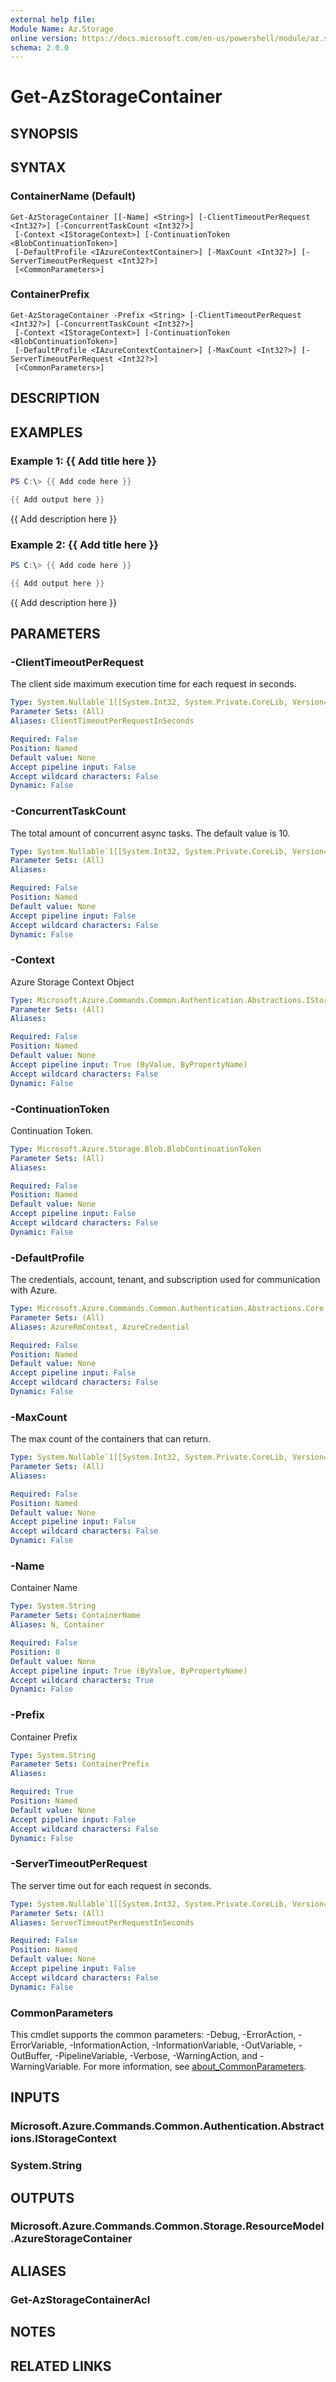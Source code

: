 ```yaml
---
external help file:
Module Name: Az.Storage
online version: https://docs.microsoft.com/en-us/powershell/module/az.storage/get-azstoragecontainer
schema: 2.0.0
---
```


# Get-AzStorageContainer

## SYNOPSIS


## SYNTAX

### ContainerName (Default)
```
Get-AzStorageContainer [[-Name] <String>] [-ClientTimeoutPerRequest <Int32?>] [-ConcurrentTaskCount <Int32?>]
 [-Context <IStorageContext>] [-ContinuationToken <BlobContinuationToken>]
 [-DefaultProfile <IAzureContextContainer>] [-MaxCount <Int32?>] [-ServerTimeoutPerRequest <Int32?>]
 [<CommonParameters>]
```

### ContainerPrefix
```
Get-AzStorageContainer -Prefix <String> [-ClientTimeoutPerRequest <Int32?>] [-ConcurrentTaskCount <Int32?>]
 [-Context <IStorageContext>] [-ContinuationToken <BlobContinuationToken>]
 [-DefaultProfile <IAzureContextContainer>] [-MaxCount <Int32?>] [-ServerTimeoutPerRequest <Int32?>]
 [<CommonParameters>]
```

## DESCRIPTION


## EXAMPLES

### Example 1: {{ Add title here }}
```powershell
PS C:\> {{ Add code here }}

{{ Add output here }}
```

{{ Add description here }}

### Example 2: {{ Add title here }}
```powershell
PS C:\> {{ Add code here }}

{{ Add output here }}
```

{{ Add description here }}

## PARAMETERS

### -ClientTimeoutPerRequest
The client side maximum execution time for each request in seconds.

```yaml
Type: System.Nullable`1[[System.Int32, System.Private.CoreLib, Version=4.0.0.0, Culture=neutral, PublicKeyToken=7cec85d7bea7798e]]
Parameter Sets: (All)
Aliases: ClientTimeoutPerRequestInSeconds

Required: False
Position: Named
Default value: None
Accept pipeline input: False
Accept wildcard characters: False
Dynamic: False
```

### -ConcurrentTaskCount
The total amount of concurrent async tasks.
The default value is 10.

```yaml
Type: System.Nullable`1[[System.Int32, System.Private.CoreLib, Version=4.0.0.0, Culture=neutral, PublicKeyToken=7cec85d7bea7798e]]
Parameter Sets: (All)
Aliases:

Required: False
Position: Named
Default value: None
Accept pipeline input: False
Accept wildcard characters: False
Dynamic: False
```

### -Context
Azure Storage Context Object

```yaml
Type: Microsoft.Azure.Commands.Common.Authentication.Abstractions.IStorageContext
Parameter Sets: (All)
Aliases:

Required: False
Position: Named
Default value: None
Accept pipeline input: True (ByValue, ByPropertyName)
Accept wildcard characters: False
Dynamic: False
```

### -ContinuationToken
Continuation Token.

```yaml
Type: Microsoft.Azure.Storage.Blob.BlobContinuationToken
Parameter Sets: (All)
Aliases:

Required: False
Position: Named
Default value: None
Accept pipeline input: False
Accept wildcard characters: False
Dynamic: False
```

### -DefaultProfile
The credentials, account, tenant, and subscription used for communication with Azure.

```yaml
Type: Microsoft.Azure.Commands.Common.Authentication.Abstractions.Core.IAzureContextContainer
Parameter Sets: (All)
Aliases: AzureRmContext, AzureCredential

Required: False
Position: Named
Default value: None
Accept pipeline input: False
Accept wildcard characters: False
Dynamic: False
```

### -MaxCount
The max count of the containers that can return.

```yaml
Type: System.Nullable`1[[System.Int32, System.Private.CoreLib, Version=4.0.0.0, Culture=neutral, PublicKeyToken=7cec85d7bea7798e]]
Parameter Sets: (All)
Aliases:

Required: False
Position: Named
Default value: None
Accept pipeline input: False
Accept wildcard characters: False
Dynamic: False
```

### -Name
Container Name

```yaml
Type: System.String
Parameter Sets: ContainerName
Aliases: N, Container

Required: False
Position: 0
Default value: None
Accept pipeline input: True (ByValue, ByPropertyName)
Accept wildcard characters: True
Dynamic: False
```

### -Prefix
Container Prefix

```yaml
Type: System.String
Parameter Sets: ContainerPrefix
Aliases:

Required: True
Position: Named
Default value: None
Accept pipeline input: False
Accept wildcard characters: False
Dynamic: False
```

### -ServerTimeoutPerRequest
The server time out for each request in seconds.

```yaml
Type: System.Nullable`1[[System.Int32, System.Private.CoreLib, Version=4.0.0.0, Culture=neutral, PublicKeyToken=7cec85d7bea7798e]]
Parameter Sets: (All)
Aliases: ServerTimeoutPerRequestInSeconds

Required: False
Position: Named
Default value: None
Accept pipeline input: False
Accept wildcard characters: False
Dynamic: False
```

### CommonParameters
This cmdlet supports the common parameters: -Debug, -ErrorAction, -ErrorVariable, -InformationAction, -InformationVariable, -OutVariable, -OutBuffer, -PipelineVariable, -Verbose, -WarningAction, and -WarningVariable. For more information, see [about_CommonParameters](http://go.microsoft.com/fwlink/?LinkID=113216).

## INPUTS

### Microsoft.Azure.Commands.Common.Authentication.Abstractions.IStorageContext

### System.String

## OUTPUTS

### Microsoft.Azure.Commands.Common.Storage.ResourceModel.AzureStorageContainer

## ALIASES

### Get-AzStorageContainerAcl

## NOTES

## RELATED LINKS

